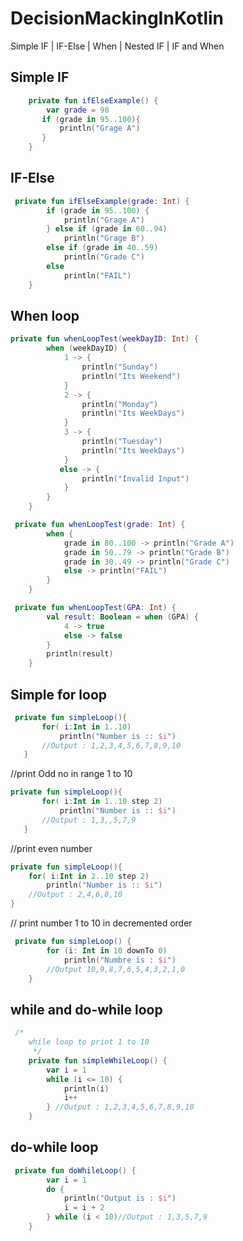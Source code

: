 # DecisionMackingInKotlin
Simple IF | IF-Else | When | Nested IF | IF and When

## Simple IF
```kotlin
    private fun ifElseExample() {
        var grade = 98
       if (grade in 95..100){
           println("Grage A")
       }
    }
```
## IF-Else
```kotlin
 private fun ifElseExample(grade: Int) {
        if (grade in 95..100) {
            println("Grage A")
        } else if (grade in 60..94)
            println("Grage B")
        else if (grade in 40..59)
            println("Grade C")
        else
            println("FAIL")
    }
```
## When loop
```kotlin
private fun whenLoopTest(weekDayID: Int) {
        when (weekDayID) {
            1 -> {
                println("Sunday")
                println("Its Weekend")
            }
            2 -> {
                println("Monday")
                println("Its WeekDays")
            }
            3 -> {
                println("Tuesday")
                println("Its WeekDays")
            }
           else -> {
                println("Invalid Input")
            }
        }
    }
```
```kotlin
 private fun whenLoopTest(grade: Int) {
        when {
            grade in 80..100 -> println("Grade A")
            grade in 50..79 -> println("Grade B")
            grade in 30..49 -> println("Grade C")
            else -> println("FAIL")
        }
    }
```
```kotlin
 private fun whenLoopTest(GPA: Int) {
        val result: Boolean = when (GPA) {
            4 -> true
            else -> false
        }
        println(result)
    }
```
## ####################################################################
## Simple for loop
```kotlin
 private fun simpleLoop(){
       for( i:Int in 1..10)
           println("Number is :: $i")
       //Output : 1,2,3,4,5,6,7,8,9,10
   }
```
//print Odd no in range 1 to 10
```kotlin
private fun simpleLoop(){
       for( i:Int in 1..10 step 2)
           println("Number is :: $i")
       //Output : 1,3,,5,7,9
   }
   ```
   //print even number
   ```kotlin
   private fun simpleLoop(){
       for( i:Int in 2..10 step 2)
           println("Number is :: $i")
       //Output : 2,4,6,8,10
   }
   ```
// print number 1 to 10 in decremented order 
```kotlin
 private fun simpleLoop() {
        for (i: Int in 10 downTo 0)
            println("Numbre is : $i")
        //Output 10,9,8,7,6,5,4,3,2,1,0
    }
```
## while and do-while loop
```kotlin
 /*
    while loop to print 1 to 10
     */
    private fun simpleWhileLoop() {
        var i = 1
        while (i <= 10) {
            println(i)
            i++
        } //Output : 1,2,3,4,5,6,7,8,9,10
    }
```
## do-while loop
```kotlin
 private fun doWhileLoop() {
        var i = 1
        do {
            println("Output is : $i")
            i = i + 2
        } while (i < 10)//Output : 1,3,5,7,9
    }
```



